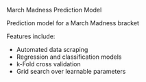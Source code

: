 March Madness Prediction Model

Prediction model for a March Madness bracket

Features include:
 - Automated data scraping
 - Regression and classification models
 - k-Fold cross validation
 - Grid search over learnable parameters
